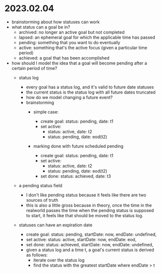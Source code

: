 # 2023.02.04
  - brainstorming about how statuses can work
  - what status can a goal be in?
    - archived: no longer an active goal but not completed
    - lapsed: an ephemeral goal for which the applicable time has passed
    - pending: something that you want to do eventually
    - active: something that's the active focus (given a particular time period)
    - achieved: a goal that has been accomplished
  - how should I model the idea that a goal will become pending after a certain period of time?
    - status log
      - every goal has a status log, and it's valid to future date statuses
      - the current status is the status log with all future dates truncated
      - how do we model changing a future event?
      - brainstorming
        - simple case:
          - create goal: status: pending, date: t1
          - set active: 
            - status: active, date: t2
            - status: pending, date: eod(t2)
        - marking done with future scheduled pending
          - create goal: status: pending, date: t1
          - set active: 
            - status: active, date: t2
            - status: pending, date: eod(t2)
          
          [comment]: # (this will get reverted back to pending)
          - set done: status: achieved, date: t3 

    - a pending status field
      - I don't like pending status because it feels like there are two sources of truth
      - this is also a little gross because in theory, once the time in the realworld passes the time when the pending status is supposed to start, it feels like that should be moved to the status log.
    - statuses can have an expiration date
      - create goal: status: pending, startDate: now, endDate: undefined,
      - set active: status: active, startDate: now, endDate: eod,
      - set done: status: achieved, startDate: now, endDate: undefined,
      - given a status log and a time t, a goal's current status is derived as follows:
        - iterate over the status log
        - find the status with the greatest startDate where endDate > t